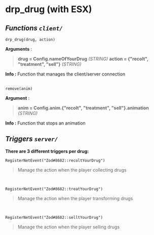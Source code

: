 # drp_drug (with ESX)
## _Functions `client/`_<br/>
```
drp_drug(drug, action)
```
**Arguments** :<br/>
> **drug = Config.nameOfYourDrug**  _(STRING)_
> **action = {"recolt", "treatment", "sell"}** _(STRING)_

**Info :** Function that manages the client/server connection
<br/><br/>

```
remove(anim)
```
**Argument** :<br/>
> **anim = Config.anim.{"recolt", "treatment", "sell"}.animation**  _(STRING)_

**Info :** Function that stops an animation

## _Triggers `server/`_
**There are 3 different triggers per drug:**

```
RegisterNetEvent("Zod#8682::recoltYourDrug")
```
> Manage the action when the player collecting drugs

<br/>

```
RegisterNetEvent("Zod#8682::treatYourDrug")
```
> Manage the action when the player transforming drugs

<br/>

```
RegisterNetEvent("Zod#8682::selltYourDrug")
```
> Manage the action when the player selling drugs
